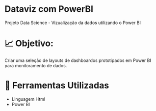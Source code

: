 # Dataviz com PowerBI
Projeto Data Science - Vizualização da dados utilizando o Power BI


# :chart_with_upwards_trend: Objetivo:

Criar uma seleção de layouts de dashboardos prototipados em Power BI para monitoramento de dados.


# :open_file_folder: Ferramentas Utilizadas

- Linguagem Html
- Power BI
